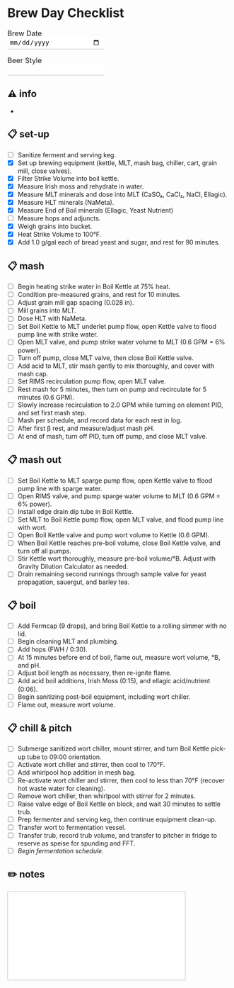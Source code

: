<style>
	input[name=style], input[name=bdate] {
	padding: 2px 10px 5px 5px;
	margin: 0 0 15px 0;
	display: block;
	width: 220px;
	font-size: 14px;
	text-align: left;
	border: none;
	border-radius: 0;
	border-bottom: 1px solid #c6c6c6;
	outline: none;
	transition: 0.2s;
	}

	textarea {
	padding: 2px 10px 5px 5px;
	margin: 0 0 15px 0;
	display: block;
	width: 80%;
	font-size: 14px;
	border-radius: 0;
	border: 1px solid #c6c6c6;
	outline: none;
	transition: 0.2s;
	resize: none;
	}

	input[name=style]:focus, input[name=bdate]:focus {
	border-bottom: 2px solid #2196f3;
	}

	textarea:focus {
	border: 2px solid #2196f3;
	}

	label[name=var_label] {
	font-size: 16px;
	}
</style>

# Brew Day Checklist  
<label name="var_label" for="bdate">Brew Date</label><input type="date" id="bdate" name="bdate" required>
<label name="var_label" for="style">Beer Style</label><input type="text" id="style" name="style" required>

## ⚠️ info  
* 

## 📋 set-up  
- [ ] Sanitize ferment and serving keg.
- [X] Set up brewing equipment (kettle, MLT, mash bag, chiller, cart, grain mill, close valves).
- [X] Filter Strike Volume into boil kettle.
- [X] Measure Irish moss and rehydrate in water.
- [X] Measure MLT minerals and dose into MLT (CaSO₄, CaCl₂, NaCl, Ellagic).
- [X] Measure HLT minerals (NaMeta).
- [X] Measure End of Boil minerals (Ellagic, Yeast Nutrient)
- [ ] Measure hops and adjuncts.
- [X] Weigh grains into bucket.
- [X] Heat Strike Volume to 100°F.
- [X] Add 1.0 g/gal each of bread yeast and sugar, and rest for 90 minutes.

## 📋 mash  
- [ ] Begin heating strike water in Boil Kettle at 75% heat.
- [ ] Condition pre-measured grains, and rest for 10 minutes.
- [ ] Adjust grain mill gap spacing (0.028 in).
- [ ] Mill grains into MLT.
- [ ] Dose HLT with NaMeta.
- [ ] Set Boil Kettle to MLT underlet pump flow, open Kettle valve to flood pump line with strike water.
- [ ] Open MLT valve, and pump strike water volume to MLT (0.6 GPM = 6% power).
- [ ] Turn off pump, close MLT valve, then close Boil Kettle valve.
- [ ] Add acid to MLT, stir mash gently to mix thoroughly, and cover with mash cap.
- [ ] Set RIMS recirculation pump flow, open MLT valve.
- [ ] Rest mash for 5 minutes, then turn on pump and recirculate for 5 minutes (0.6 GPM).
- [ ] Slowly increase recirculation to 2.0 GPM while turning on element PID, and set first mash step.
- [ ] Mash per schedule, and record data for each rest in log.
- [ ] After first β rest, and measure/adjust mash pH.
- [ ] At end of mash, turn off PID, turn off pump, and close MLT valve.

## 📋 mash out  
- [ ] Set Boil Kettle to MLT sparge pump flow, open Kettle valve to flood pump line with sparge water.
- [ ] Open RIMS valve, and pump sparge water volume to MLT (0.6 GPM = 6% power).
- [ ] Install edge drain dip tube in Boil Kettle.
- [ ] Set MLT to Boil Kettle pump flow, open MLT valve, and flood pump line with wort.
- [ ] Open Boil Kettle valve and pump wort volume to Kettle (0.6 GPM).
- [ ] When Boil Kettle reaches pre-boil volume, close Boil Kettle valve, and turn off all pumps.
- [ ] Stir Kettle wort thoroughly, measure pre-boil volume/°B. Adjust with Gravity Dilution Calculator as needed.
- [ ] Drain remaining second runnings through sample valve for yeast propagation, sauergut, and barley tea.

## 📋 boil  
- [ ] Add Fermcap (9 drops), and bring Boil Kettle to a rolling simmer with no lid.
- [ ] Begin cleaning MLT and plumbing.
- [ ] Add hops (FWH / 0:30).
- [ ] At 15 minutes before end of boil, flame out, measure wort volume, °B, and pH.
- [ ] Adjust boil length as necessary, then re-ignite flame.
- [ ] Add acid boil additions, Irish Moss (0:15), and ellagic acid/nutrient (0:06).
- [ ] Begin sanitizing post-boil equipment, including wort chiller.
- [ ] Flame out, measure wort volume.

## 📋 chill & pitch  
- [ ] Submerge sanitized wort chiller, mount stirrer, and turn Boil Kettle pick-up tube to 09:00 orientation.
- [ ] Activate wort chiller and stirrer, then cool to 170°F.
- [ ] Add whirlpool hop addition in mesh bag.
- [ ] Re-activate wort chiller and stirrer, then cool to less than 70°F (recover hot waste water for cleaning).
- [ ] Remove wort chiller, then whirlpool with stirrer for 2 minutes.
- [ ] Raise valve edge of Boil Kettle on block, and wait 30 minutes to settle trub.
- [ ] Prep fermenter and serving keg, then continue equipment clean-up.
- [ ] Transfer wort to fermentation vessel.
- [ ] Transfer trub, record trub volume, and transfer to pitcher in fridge to reserve as speise for spunding and FFT.
- [ ] *Begin fermentation schedule.*

## ✏️ notes  
<textarea id="notes" name="notes" rows="12" required></textarea>
